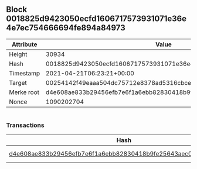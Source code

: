 ## Block 0018825d9423050ecfd1606717573931071e36e4e7ec754666694fe894a84973

Attribute | Value
--- | ---
Height | 30934
Hash | 0018825d9423050ecfd1606717573931071e36e4e7ec754666694fe894a84973
Timestamp | 2021-04-21T06:23:21+00:00
Target | 00254142f49eaaa504dc75712e8378ad5316cbcead634704b3734b6271167cc4
Merke root | d4e608ae833b29456efb7e6f1a6ebb82830418b9fe25643aec058ec3581fb823
Nonce | 1090202704

```

```

### Transactions

Hash | Amount
--- | ---
[d4e608ae833b29456efb7e6f1a6ebb82830418b9fe25643aec058ec3581fb823](d4e608ae833b29456efb7e6f1a6ebb82830418b9fe25643aec058ec3581fb823.md) | 10.00000000 SKEPTI 
